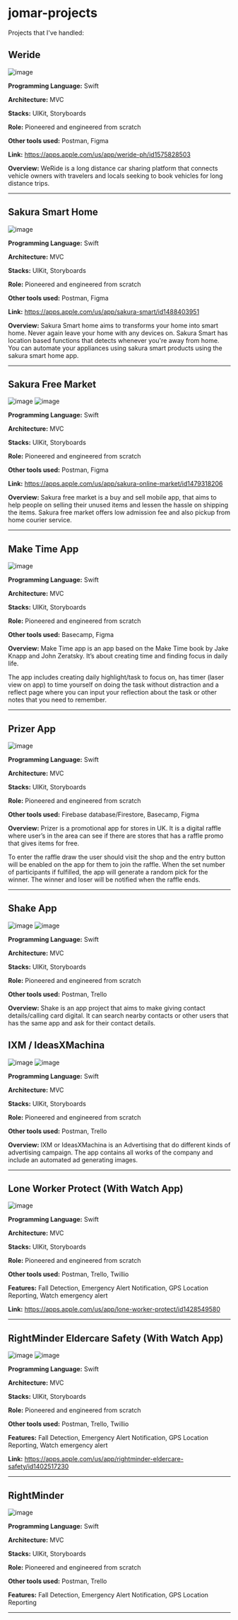# jomar-projects

Projects that I've handled:

## Weride
![image](https://user-images.githubusercontent.com/51106488/201569655-95722515-63f5-4a34-b976-f45bca03a2fd.png)

**Programming Language:** Swift

**Architecture:** MVC

**Stacks:** UIKit, Storyboards

**Role:** Pioneered and engineered from scratch

**Other tools used:** Postman, Figma

**Link:** https://apps.apple.com/us/app/weride-ph/id1575828503

**Overview:** WeRide is a long distance car sharing platform that connects vehicle owners with travelers and locals seeking to book vehicles for long distance trips.

---

## Sakura Smart Home
![image](https://user-images.githubusercontent.com/51106488/201563732-c394229b-89bb-4393-a46c-d4e6ab76f9f7.png)

**Programming Language:** Swift

**Architecture:** MVC

**Stacks:** UIKit, Storyboards

**Role:** Pioneered and engineered from scratch

**Other tools used:** Postman, Figma

**Link:** https://apps.apple.com/us/app/sakura-smart/id1488403951

**Overview:** Sakura Smart home aims to transforms your home into smart home. Never again leave your home with any devices on. Sakura Smart has location based functions that detects whenever you're away from home. You can automate your appliances using sakura smart products using the sakura smart home app.

---

## Sakura Free Market
![image](https://user-images.githubusercontent.com/51106488/201561246-2b40b070-a7d8-4033-93f8-8dcec121937a.png)
![image](https://user-images.githubusercontent.com/51106488/201561295-469e54a5-db80-452e-ab16-249b54d60056.png)

**Programming Language:** Swift

**Architecture:** MVC

**Stacks:** UIKit, Storyboards

**Role:** Pioneered and engineered from scratch

**Other tools used:** Postman, Figma

**Link:** https://apps.apple.com/us/app/sakura-online-market/id1479318206

**Overview:** Sakura free market is a buy and sell mobile app, that aims to help people on selling their unused items and lessen the hassle on shipping the items.
Sakura free market offers low admission fee and also pickup from home courier service.

---

## Make Time App
![image](https://user-images.githubusercontent.com/51106488/201560037-75fc6b3b-3178-4a9d-ac50-8e0305a2f87e.png)

**Programming Language:** Swift

**Architecture:** MVC

**Stacks:** UIKit, Storyboards

**Role:** Pioneered and engineered from scratch

**Other tools used:** Basecamp, Figma

**Overview:** Make Time app is an app based on the Make Time book by Jake Knapp and John Zeratsky. It’s about creating time and finding focus in daily life.

The app includes creating daily highlight/task to focus on, has timer (laser view on app) to time yourself on doing the task without distraction and a reflect page where you can input your reflection about the task or other notes that you need to remember.

---

## Prizer App
![image](https://user-images.githubusercontent.com/51106488/201559281-4a722bfd-fc3a-4ac4-b229-912bc249743c.png)

**Programming Language:** Swift

**Architecture:** MVC

**Stacks:** UIKit, Storyboards

**Role:** Pioneered and engineered from scratch

**Other tools used:** Firebase database/Firestore, Basecamp, Figma

**Overview:** Prizer is a promotional app for stores in UK. It is a digital raffle where user’s in the area can see if there are stores that has a raffle promo that gives items for free.

To enter the raffle draw the user should visit the shop and the entry button will be enabled on the app for them to join the raffle. When the set number of participants if fulfilled, the app will generate a random pick for the winner. The winner and loser will be notified when the raffle ends.

---

## Shake App
![image](https://user-images.githubusercontent.com/51106488/201558883-ba34209f-0366-47d2-b90d-0c141078fd92.png)
![image](https://user-images.githubusercontent.com/51106488/201558941-c3885579-a768-4205-a636-2edc04b4aaa2.png)

**Programming Language:** Swift

**Architecture:** MVC

**Stacks:** UIKit, Storyboards

**Role:** Pioneered and engineered from scratch

**Other tools used:** Postman, Trello

**Overview:** Shake is an app project that aims to make giving contact details/calling card digital. It can search nearby contacts or other users that has the same app and ask for their contact details.

## IXM / IdeasXMachina
![image](https://user-images.githubusercontent.com/51106488/201557960-da055b5b-848f-4fb9-acf7-dee914b03ac1.png)
![image](https://user-images.githubusercontent.com/51106488/201558030-a7954826-0898-4aa3-bd37-ce2959c7be1d.png)


**Programming Language:** Swift

**Architecture:** MVC

**Stacks:** UIKit, Storyboards

**Role:** Pioneered and engineered from scratch

**Other tools used:** Postman, Trello

**Overview:** IXM or IdeasXMachina is an Advertising that do different kinds of advertising campaign. The app contains all works of the company and include an automated ad generating images.

---

## Lone Worker Protect (With Watch App)
![image](https://user-images.githubusercontent.com/51106488/201557593-42bbb5e3-2188-4b9e-b054-1540bb44eae4.png)

**Programming Language:** Swift

**Architecture:** MVC

**Stacks:** UIKit, Storyboards

**Role:** Pioneered and engineered from scratch

**Other tools used:** Postman, Trello, Twillio

**Features:** Fall Detection, Emergency Alert Notification, GPS Location Reporting, Watch emergency alert

**Link:** https://apps.apple.com/us/app/lone-worker-protect/id1428549580

---

## RightMinder Eldercare Safety (With Watch App)
![image](https://user-images.githubusercontent.com/51106488/201557362-e4480841-be35-42bc-99a0-461eda5f59f9.png)
![image](https://user-images.githubusercontent.com/51106488/201557397-7b87a832-e559-4b13-bd27-a89326852f60.png)

**Programming Language:** Swift

**Architecture:** MVC

**Stacks:** UIKit, Storyboards

**Role:** Pioneered and engineered from scratch

**Other tools used:** Postman, Trello, Twillio

**Features:** Fall Detection, Emergency Alert Notification, GPS Location Reporting, Watch emergency alert

**Link:** https://apps.apple.com/us/app/rightminder-eldercare-safety/id1402517230

---

## RightMinder
![image](https://user-images.githubusercontent.com/51106488/201519663-f7de63d6-1cae-4218-862d-97607e1c0429.png)

**Programming Language:** Swift

**Architecture:** MVC

**Stacks:** UIKit, Storyboards

**Role:** Pioneered and engineered from scratch

**Other tools used:** Postman, Trello

**Features:** Fall Detection, Emergency Alert Notification, GPS Location Reporting

---
